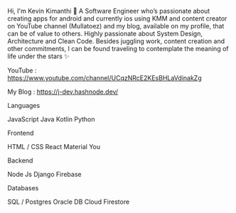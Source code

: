 Hi, I'm Kevin Kimanthi 👋
A Software Engineer who’s passionate about creating apps for android and currently ios using KMM and content creator on YouTube channel (Mullatoez) and my blog, available on my profile, that can be of value to others. Highly passionate about System Design, Architecture and Clean Code. Besides juggling work, content creation and other commitments, I can be found traveling to contemplate the meaning of life under the stars ✨

YouTube : https://www.youtube.com/channel/UCqzNRcE2KEsBHLaVdinakZg

My Blog : https://j-dev.hashnode.dev/

Languages

JavaScript
Java
Kotlin
Python

Frontend

HTML / CSS 
React 
Material You

Backend

Node Js
Django
Firebase


Databases

SQL / Postgres
Oracle DB
Cloud Firestore
